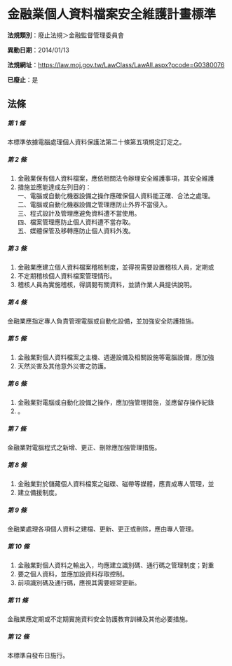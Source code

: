 # 金融業個人資料檔案安全維護計畫標準

**法規類別**：廢止法規＞金融監督管理委員會

**異動日期**：2014/01/13  

**法規網址**：https://law.moj.gov.tw/LawClass/LawAll.aspx?pcode=G0380076

**已廢止**：是



## 法條
##### 第 1 條
本標準依據電腦處理個人資料保護法第二十條第五項規定訂定之。

##### 第 2 條
1. 金融業保有個人資料檔案，應依相關法令辦理安全維護事項，其安全維護
1. 措施並應能達成左列目的：  
一、電腦或自動化機器設備之操作應確保個人資料能正確、合法之處理。  
二、電腦或自動化機器設備之管理應防止外界不當侵入。  
三、程式設計及管理應避免資料遭不當使用。  
四、檔案管理應防止個人資料遭不當存取。  
五、媒體保管及移轉應防止個人資料外洩。

##### 第 3 條
1. 金融業應建立個人資料檔案稽核制度，並得視需要設置稽核人員，定期或
1. 不定期稽核個人資料檔案管理情形。
1. 稽核人員為實施稽核，得調閱有關資料，並請作業人員提供說明。

##### 第 4 條
金融業應指定專人負責管理電腦或自動化設備，並加強安全防護措施。

##### 第 5 條
1. 金融業對個人資料檔案之主機、週邊設備及相關設施等電腦設備，應加強
1. 天然災害及其他意外災害之防護。

##### 第 6 條
1. 金融業對電腦或自動化設備之操作，應加強管理措施，並應留存操作紀錄
1. 。

##### 第 7 條
金融業對電腦程式之新增、更正、刪除應加強管理措施。

##### 第 8 條
1. 金融業對於儲藏個人資料檔案之磁碟、磁帶等媒體，應責成專人管理，並
1. 建立備援制度。

##### 第 9 條
金融業處理各項個人資料之建檔、更新、更正或刪除，應由專人管理。

##### 第 10 條
1. 金融業對個人資料之輸出入，均應建立識別碼、通行碼之管理制度；對重
1. 要之個人資料，並應加設資料存取控制。
1. 前項識別碼及通行碼，應視其需要經常更新。

##### 第 11 條
金融業應定期或不定期實施資料安全防護教育訓練及其他必要措施。

##### 第 12 條
本標準自發布日施行。


